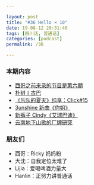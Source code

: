 ```yaml
---

layout: post
title: "#36 Hello × 10"
date: 19-08-12 20:31:40
tags: [四川话, 普通话]
categories: [podcast]
permalink: /36

---
```


### 本期内容

- [西哥之前来录的节目是第六期](https://bubaile.net/podcast/2017/12/12/music-live-1.html)
- [朴树丨古巴](https://v.qq.com/x/cover/3fk0u0r23e2n2lr/c00275po64b.html)
- [《乐队的夏天》纯享：Click#15](https://www.iqiyi.com/v_19rslcos6s.html)
- [3unshine 新曲《你姐》](https://www.bilibili.com/video/av27224840/)
- [新裤子 Cindy《艾瑞巴迪》](https://www.iqiyi.com/v_19rrhwh4t7.html)
- [云南地下山歌的厂牌研究](https://zhuanlan.zhihu.com/p/73152306  )


### 朋友们

- 西哥：Ricky 妈妈粉
- 大沈：自我定位太难了
- Lijia：爱喝啤酒力量大
- Hanlin：正努力讲普通话